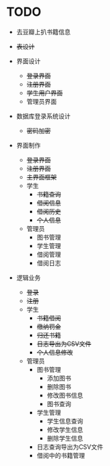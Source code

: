 # TODO

* 去豆瓣上扒书籍信息
* ~~表设计~~
* 界面设计
  * ~~登录界面~~
  * ~~注册界面~~
  * ~~学生用户界面~~
  * 管理员界面

* 数据库登录系统设计
  * ~~密码加密~~

* 界面制作
  * ~~登录界面~~
  * ~~注册界面~~
  * ~~主界面框架~~
  * 学生
    * ~~书籍查询~~
    * ~~借阅信息~~
    * ~~借阅历史~~
    * ~~个人信息~~
  * 管理员
    * 图书管理
    * 学生管理
    * 借阅管理
    * 借阅日志

* 逻辑业务
  * ~~登录~~
  * ~~注册~~
  * 学生
    * ~~书籍借阅~~
    * ~~缴纳罚金~~
    * ~~归还书籍~~
    * ~~日志导出为CSV文件~~
    * ~~个人信息修改~~
  * 管理员
    * 图书管理
      * 添加图书
      * 删除图书
      * 修改图书信息
      * 图书查询
    * 学生管理
      * 学生信息查询
      * 修改学生信息
      * 删除学生信息
    * 日志查询导出为CSV文件
    * 借阅中的书籍管理

